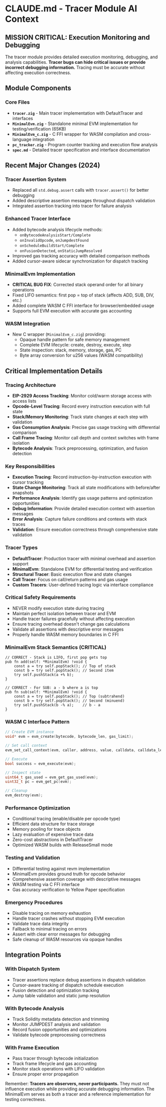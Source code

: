 # CLAUDE.md - Tracer Module AI Context

## MISSION CRITICAL: Execution Monitoring and Debugging

The tracer module provides detailed execution monitoring, debugging, and analysis capabilities. **Tracer bugs can hide critical issues or provide incorrect debugging information.** Tracing must be accurate without affecting execution correctness.

## Module Components

### Core Files
- **`tracer.zig`** - Main tracer implementation with DefaultTracer and interfaces
- **`MinimalEvm.zig`** - Standalone minimal EVM implementation for testing/verification (65KB)
- **`MinimalEvm_c.zig`** - C FFI wrapper for WASM compilation and cross-language integration
- **`pc_tracker.zig`** - Program counter tracking and execution flow analysis
- **`spec.md`** - Detailed tracer specification and interface documentation

## Recent Major Changes (2024)

### Tracer Assertion System
- Replaced all `std.debug.assert` calls with `tracer.assert()` for better debugging
- Added descriptive assertion messages throughout dispatch validation
- Integrated assertion tracking into tracer for failure analysis

### Enhanced Tracer Interface
- Added bytecode analysis lifecycle methods:
  - `onBytecodeAnalysisStart/Complete`
  - `onInvalidOpcode`, `onJumpdestFound`
  - `onScheduleBuildStart/Complete`
  - `onFusionDetected`, `onStaticJumpResolved`
- Improved gas tracking accuracy with detailed comparison methods
- Added cursor-aware sidecar synchronization for dispatch tracking

### MinimalEvm Implementation
- **CRITICAL BUG FIX**: Corrected stack operand order for all binary operations
- Fixed LIFO semantics: first pop = top of stack (affects ADD, SUB, DIV, etc.)
- Added complete WASM C FFI interface for browser/embedded usage
- Supports full EVM execution with accurate gas accounting

### WASM Integration
- New C wrapper (`MinimalEvm_c.zig`) providing:
  - Opaque handle pattern for safe memory management
  - Complete EVM lifecycle: create, destroy, execute, step
  - State inspection: stack, memory, storage, gas, PC
  - Byte array conversion for u256 values (WASM compatibility)

## Critical Implementation Details

### Tracing Architecture
- **EIP-2929 Access Tracking**: Monitor cold/warm storage access with access lists
- **Opcode-Level Tracing**: Record every instruction execution with full state
- **Stack/Memory Monitoring**: Track state changes at each step with validation
- **Gas Consumption Analysis**: Precise gas usage tracking with differential comparison
- **Call Frame Tracing**: Monitor call depth and context switches with frame isolation
- **Bytecode Analysis**: Track preprocessing, optimization, and fusion detection

### Key Responsibilities
- **Execution Tracing**: Record instruction-by-instruction execution with cursor tracking
- **State Change Monitoring**: Track all state modifications with before/after snapshots
- **Performance Analysis**: Identify gas usage patterns and optimization opportunities
- **Debug Information**: Provide detailed execution context with assertion messages
- **Error Analysis**: Capture failure conditions and contexts with stack traces
- **Validation**: Ensure execution correctness through comprehensive state validation

### Tracer Types
- **DefaultTracer**: Production tracer with minimal overhead and assertion support
- **MinimalEvm**: Standalone EVM for differential testing and verification
- **Structural Tracer**: Basic execution flow and state changes
- **Call Tracer**: Focus on call/return patterns and gas usage
- **Custom Tracers**: User-defined tracing logic via interface compliance

### Critical Safety Requirements
- NEVER modify execution state during tracing
- Maintain perfect isolation between tracer and EVM
- Handle tracer failures gracefully without affecting execution
- Ensure tracing overhead doesn't change gas calculations
- Validate all assertions with descriptive error messages
- Properly handle WASM memory boundaries in C FFI

### MinimalEvm Stack Semantics (CRITICAL)
```zig
// CORRECT - Stack is LIFO, first pop gets top
pub fn add(self: *MinimalEvm) !void {
    const a = try self.popStack(); // Top of stack
    const b = try self.popStack(); // Second item
    try self.pushStack(a +% b);
}

// CORRECT - For SUB: a - b where a is top
pub fn sub(self: *MinimalEvm) !void {
    const a = try self.popStack(); // Top (subtrahend)
    const b = try self.popStack(); // Second (minuend)
    try self.pushStack(b -% a);    // b - a
}
```

### WASM C Interface Pattern
```c
// Create EVM instance
void* evm = evm_create(bytecode, bytecode_len, gas_limit);

// Set call context
evm_set_call_context(evm, caller, address, value, calldata, calldata_len);

// Execute
bool success = evm_execute(evm);

// Inspect state
uint64_t gas_used = evm_get_gas_used(evm);
uint32_t pc = evm_get_pc(evm);

// Cleanup
evm_destroy(evm);
```

### Performance Optimization
- Conditional tracing (enable/disable per opcode type)
- Efficient data structure for trace storage
- Memory pooling for trace objects
- Lazy evaluation of expensive trace data
- Zero-cost abstractions in DefaultTracer
- Optimized WASM builds with ReleaseSmall mode

### Testing and Validation
- Differential testing against revm implementation
- MinimalEvm provides ground truth for opcode behavior
- Comprehensive assertion coverage with descriptive messages
- WASM testing via C FFI interface
- Gas accuracy verification to Yellow Paper specification

### Emergency Procedures
- Disable tracing on memory exhaustion
- Handle tracer crashes without stopping EVM execution
- Validate trace data integrity
- Fallback to minimal tracing on errors
- Assert with clear error messages for debugging
- Safe cleanup of WASM resources via opaque handles

## Integration Points

### With Dispatch System
- Tracer assertions replace debug assertions in dispatch validation
- Cursor-aware tracking of dispatch schedule execution
- Fusion detection and optimization tracking
- Jump table validation and static jump resolution

### With Bytecode Analysis
- Track Solidity metadata detection and trimming
- Monitor JUMPDEST analysis and validation
- Record fusion opportunities and optimizations
- Validate bytecode preprocessing correctness

### With Frame Execution
- Pass tracer through bytecode initialization
- Track frame lifecycle and gas accounting
- Monitor stack operations with LIFO validation
- Ensure proper error propagation

Remember: **Tracers are observers, never participants.** They must not influence execution while providing accurate debugging information. The MinimalEvm serves as both a tracer and a reference implementation for testing correctness.